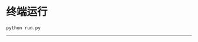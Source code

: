 # 终端运行

```shell
python run.py
```
***********************************************************************************************************************************************************************************************************************************************************************************************************************************************************************